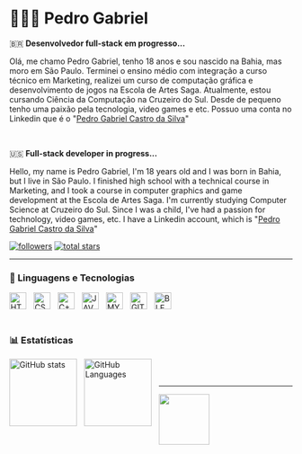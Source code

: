 # 👨🏽‍💻 Pedro Gabriel
🇧🇷
**Desenvolvedor full-stack em progresso...**

Olá, me chamo Pedro Gabriel, tenho 18 anos e sou nascido na Bahia, mas moro em São Paulo.
Terminei o ensino médio com integração a curso técnico em Marketing, realizei um curso de computação gráfica e desenvolvimento de jogos na Escola de Artes Saga. Atualmente, estou cursando Ciência da Computação na Cruzeiro do Sul. Desde de pequeno tenho uma paixão pela tecnologia, video games e etc.
Possuo uma conta no Linkedin que é o "[Pedro Gabriel Castro da Silva](https://www.linkedin.com/in/pedro-gabriel-castro-da-silva-b7756233b?utm_source=share&utm_campaign=share_via&utm_content=profile&utm_medium=android_app)"

<br>

🇺🇸
**Full-stack developer in progress...**

Hello, my name is Pedro Gabriel, I'm 18 years old and I was born in Bahia, but I live in São Paulo.
I finished high school with a technical course in Marketing, and I took a course in computer graphics and game development at the Escola de Artes Saga. I'm currently studying Computer Science at Cruzeiro do Sul. Since I was a child, I've had a passion for technology, video games, etc.
I have a Linkedin account, which is "[Pedro Gabriel Castro da Silva](https://www.linkedin.com/in/pedro-gabriel-castro-da-silva-b7756233b?utm_source=share&utm_campaign=share_via&utm_content=profile&utm_medium=android_app)"

<p align="left">
      <a href="https://github.com/DarK69f?tab=followers">
         <img alt="followers" title="Follow me on Github" src="https://custom-icon-badges.demolab.com/github/followers/DarK69f?color=236ad3&labelColor=1155ba&style=for-the-badge&logo=github&label=SEGUIDORES&logoColor=white"/></a>
      <a href="https://github.com/DarK69f?tab=repositories&sort=stargazers">
         <img alt="total stars" title="Total stars on GitHub" src="https://custom-icon-badges.demolab.com/github/stars/DarK69f?color=55960c&style=for-the-badge&labelColor=488207&logo=star"/></a>
   </p>

---
### 🤖 Linguagens e Tecnologias

<img
    align="left"
    alt="HTML"
    title="HTML"
    width="30px"
    style="padding-right: 10px;"
    src="https://cdn.jsdelivr.net/gh/devicons/devicon@latest/icons/html5/html5-original.svg"
/>
<img
    align="left"
    alt="CSS"
    title="CSS"
    width="30px"
    style="padding-right: 10px;"
    src="https://cdn.jsdelivr.net/gh/devicons/devicon@latest/icons/css3/css3-original.svg"
/><img
    align="left"
    alt="C++"
    title="C++"
    width="30px"
    style="padding-right: 10px;"
    src="https://cdn.jsdelivr.net/gh/devicons/devicon@latest/icons/cplusplus/cplusplus-original.svg"
/><img
    align="left"
    alt="JAVA"
    title="JAVA"
    width="30px"
    style="padding-right: 10px;"
    src="https://cdn.jsdelivr.net/gh/devicons/devicon@latest/icons/java/java-original.svg"
/><img
    align="left"
    alt="MYSQL"
    title="MYSQL"
    width="30px"
    style="padding-right: 10px;"
    src="https://cdn.jsdelivr.net/gh/devicons/devicon@latest/icons/mysql/mysql-original.svg"
/><img
    align="left"
    alt="GIT"
    title="GIT"
    width="30px"
    style="padding-right: 10px;"
    src="https://cdn.jsdelivr.net/gh/devicons/devicon@latest/icons/git/git-original.svg"
/><img
    align="left"
    alt="BLENDER"
    title="BLENDER"
    width="30px"
    style="padding-right: 10px;"
    src="https://cdn.jsdelivr.net/gh/devicons/devicon@latest/icons/blender/blender-original.svg"
/>

<br>
<br>
<br>

### 📊 Estatísticas

<img
    align="left"
    alt="GitHub stats"
    height="120"
    style="padding-right: 10px;"
    src="https://github-readme-stats.vercel.app/api?username=dark69f&show_icons=true&theme=tokyonight&include_all_commits=true&locale=pt-br"
/>
<img
    align="left"
    alt="GitHub Languages"
    height="120"
    style="padding-right: 10px;"
    src="https://github-readme-stats.vercel.app/api/top-langs/?username=DarK69f&theme=tokyonight&layout=compact&custom_tittle=Tecnologias&langs_count=6"
/>

<br>
<br>

---

<img 
      src="https://i.imgur.com/iUfnfGF.gif"
      align="left"
      width="90px"
/>
